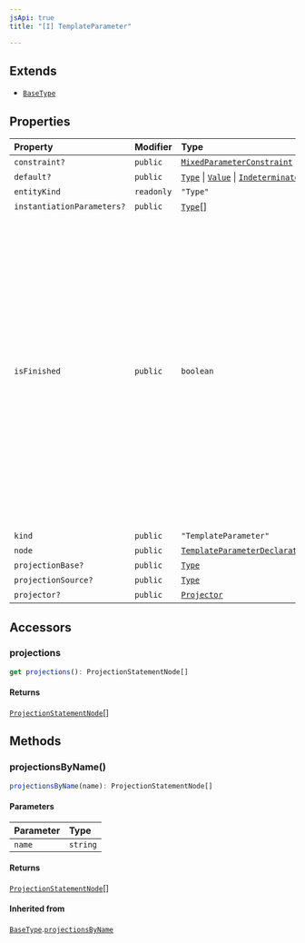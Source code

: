 ```yaml
---
jsApi: true
title: "[I] TemplateParameter"

---
```

## Extends

- [`BaseType`](BaseType.md)

## Properties

| Property | Modifier | Type | Description | Overrides | Inherited from |
| :------ | :------ | :------ | :------ | :------ | :------ |
| `constraint?` | `public` | [`MixedParameterConstraint`](MixedParameterConstraint.md) | - | - | - |
| `default?` | `public` | [`Type`](../type-aliases/Type.md) \| [`Value`](../type-aliases/Value.md) \| [`IndeterminateEntity`](IndeterminateEntity.md) | - | - | - |
| `entityKind` | `readonly` | `"Type"` | - | [`BaseType`](BaseType.md).`entityKind` | [`BaseType`](BaseType.md).`entityKind` |
| `instantiationParameters?` | `public` | [`Type`](../type-aliases/Type.md)[] | - | [`BaseType`](BaseType.md).`instantiationParameters` | [`BaseType`](BaseType.md).`instantiationParameters` |
| `isFinished` | `public` | `boolean` | <p>Reflect if a type has been finished(Decorators have been called). There is multiple reasons a type might not be finished:</p><ul><li>a template declaration will not</li><li>a template instance that argument that are still template parameters</li><li>a template instance that is only partially instantiated(like a templated operation inside a templated interface)</li></ul> | [`BaseType`](BaseType.md).`isFinished` | [`BaseType`](BaseType.md).`isFinished` |
| `kind` | `public` | `"TemplateParameter"` | - | [`BaseType`](BaseType.md).`kind` | [`BaseType`](BaseType.md).`kind` |
| `node` | `public` | [`TemplateParameterDeclarationNode`](TemplateParameterDeclarationNode.md) | - | [`BaseType`](BaseType.md).`node` | [`BaseType`](BaseType.md).`node` |
| `projectionBase?` | `public` | [`Type`](../type-aliases/Type.md) | - | [`BaseType`](BaseType.md).`projectionBase` | [`BaseType`](BaseType.md).`projectionBase` |
| `projectionSource?` | `public` | [`Type`](../type-aliases/Type.md) | - | [`BaseType`](BaseType.md).`projectionSource` | [`BaseType`](BaseType.md).`projectionSource` |
| `projector?` | `public` | [`Projector`](Projector.md) | - | [`BaseType`](BaseType.md).`projector` | [`BaseType`](BaseType.md).`projector` |

## Accessors

### projections

```ts
get projections(): ProjectionStatementNode[]
```

#### Returns

[`ProjectionStatementNode`](ProjectionStatementNode.md)[]

## Methods

### projectionsByName()

```ts
projectionsByName(name): ProjectionStatementNode[]
```

#### Parameters

| Parameter | Type |
| :------ | :------ |
| `name` | `string` |

#### Returns

[`ProjectionStatementNode`](ProjectionStatementNode.md)[]

#### Inherited from

[`BaseType`](BaseType.md).[`projectionsByName`](BaseType.md#projectionsbyname)
